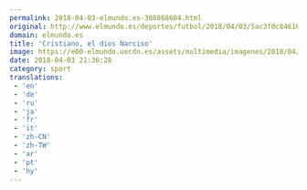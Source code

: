 ```yaml
---
permalink: 2018-04-03-elmundo.es-388868604.html
original: http://www.elmundo.es/deportes/futbol/2018/04/03/5ac3f0c846163f1e4e8b4590.html
domain: elmundo.es
title: 'Cristiano, el dios Narciso'
image: https://e00-elmundo.uecdn.es/assets/multimedia/imagenes/2018/04/03/15227905588380.jpg
date: 2018-04-03 21:36:28
category: sport
translations: 
 - 'en'
 - 'de'
 - 'ru'
 - 'ja'
 - 'fr'
 - 'it'
 - 'zh-CN'
 - 'zh-TW'
 - 'ar'
 - 'pt'
 - 'hy'
---
```


